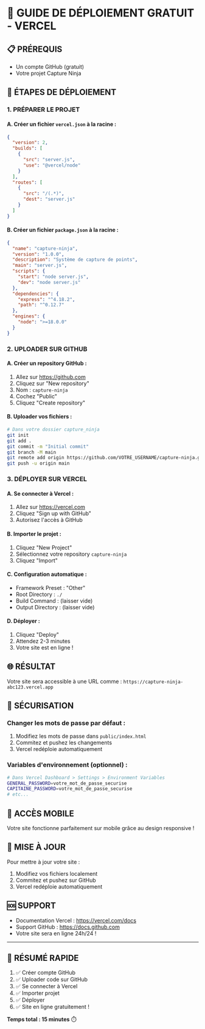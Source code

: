 # 🚀 GUIDE DE DÉPLOIEMENT GRATUIT - VERCEL

## 📋 PRÉREQUIS
- Un compte GitHub (gratuit)
- Votre projet Capture Ninja

## 🔧 ÉTAPES DE DÉPLOIEMENT

### 1. PRÉPARER LE PROJET

#### A. Créer un fichier `vercel.json` à la racine :
```json
{
  "version": 2,
  "builds": [
    {
      "src": "server.js",
      "use": "@vercel/node"
    }
  ],
  "routes": [
    {
      "src": "/(.*)",
      "dest": "server.js"
    }
  ]
}
```

#### B. Créer un fichier `package.json` à la racine :
```json
{
  "name": "capture-ninja",
  "version": "1.0.0",
  "description": "Système de capture de points",
  "main": "server.js",
  "scripts": {
    "start": "node server.js",
    "dev": "node server.js"
  },
  "dependencies": {
    "express": "^4.18.2",
    "path": "^0.12.7"
  },
  "engines": {
    "node": ">=18.0.0"
  }
}
```

### 2. UPLOADER SUR GITHUB

#### A. Créer un repository GitHub :
1. Allez sur https://github.com
2. Cliquez sur "New repository"
3. Nom : `capture-ninja`
4. Cochez "Public"
5. Cliquez "Create repository"

#### B. Uploader vos fichiers :
```bash
# Dans votre dossier capture_ninja
git init
git add .
git commit -m "Initial commit"
git branch -M main
git remote add origin https://github.com/VOTRE_USERNAME/capture-ninja.git
git push -u origin main
```

### 3. DÉPLOYER SUR VERCEL

#### A. Se connecter à Vercel :
1. Allez sur https://vercel.com
2. Cliquez "Sign up with GitHub"
3. Autorisez l'accès à GitHub

#### B. Importer le projet :
1. Cliquez "New Project"
2. Sélectionnez votre repository `capture-ninja`
3. Cliquez "Import"

#### C. Configuration automatique :
- Framework Preset : "Other"
- Root Directory : `./`
- Build Command : (laisser vide)
- Output Directory : (laisser vide)

#### D. Déployer :
1. Cliquez "Deploy"
2. Attendez 2-3 minutes
3. Votre site est en ligne !

## 🌐 RÉSULTAT

Votre site sera accessible à une URL comme :
`https://capture-ninja-abc123.vercel.app`

## 🔐 SÉCURISATION

### Changer les mots de passe par défaut :
1. Modifiez les mots de passe dans `public/index.html`
2. Commitez et pushez les changements
3. Vercel redéploie automatiquement

### Variables d'environnement (optionnel) :
```bash
# Dans Vercel Dashboard > Settings > Environment Variables
GENERAL_PASSWORD=votre_mot_de_passe_securise
CAPITAINE_PASSWORD=votre_mot_de_passe_securise
# etc...
```

## 📱 ACCÈS MOBILE

Votre site fonctionne parfaitement sur mobile grâce au design responsive !

## 🔄 MISE À JOUR

Pour mettre à jour votre site :
1. Modifiez vos fichiers localement
2. Commitez et pushez sur GitHub
3. Vercel redéploie automatiquement

## 🆘 SUPPORT

- Documentation Vercel : https://vercel.com/docs
- Support GitHub : https://docs.github.com
- Votre site sera en ligne 24h/24 !

---

## 🎯 RÉSUMÉ RAPIDE

1. ✅ Créer compte GitHub
2. ✅ Uploader code sur GitHub  
3. ✅ Se connecter à Vercel
4. ✅ Importer projet
5. ✅ Déployer
6. ✅ Site en ligne gratuitement !

**Temps total : 15 minutes** ⏱️

